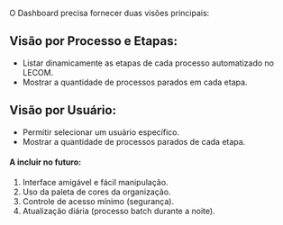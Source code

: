 O Dashboard precisa fornecer duas visões principais:

## Visão por Processo e Etapas:
- Listar dinamicamente as etapas de cada processo automatizado no LECOM.
- Mostrar a quantidade de processos parados em cada etapa.

## Visão por Usuário:
- Permitir selecionar um usuário específico.
- Mostrar a quantidade de processos parados de cada etapa.

#### A incluir no futuro:
1. Interface amigável e fácil manipulação.
2. Uso da paleta de cores da organização.
3. Controle de acesso mínimo (segurança).
4. Atualização diária (processo batch durante a noite).